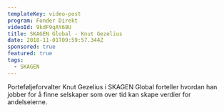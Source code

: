 ```yaml
---
templateKey: video-post
program: Fonder Direkt
videoId: 9kdF9qAY68U
title: SKAGEN Global - Knut Gezelius
date: 2018-11-01T09:59:57.344Z
sponsored: true
featured: true
tags:
  - SKAGEN
---
```

Porteføljeforvalter Knut Gezelius i SKAGEN Global forteller hvordan han jobber for å finne selskaper som over tid kan skape verdier for andelseierne.
